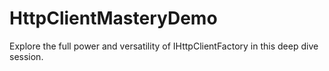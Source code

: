 # HttpClientMasteryDemo
Explore the full power and versatility of IHttpClientFactory in this deep dive session.
